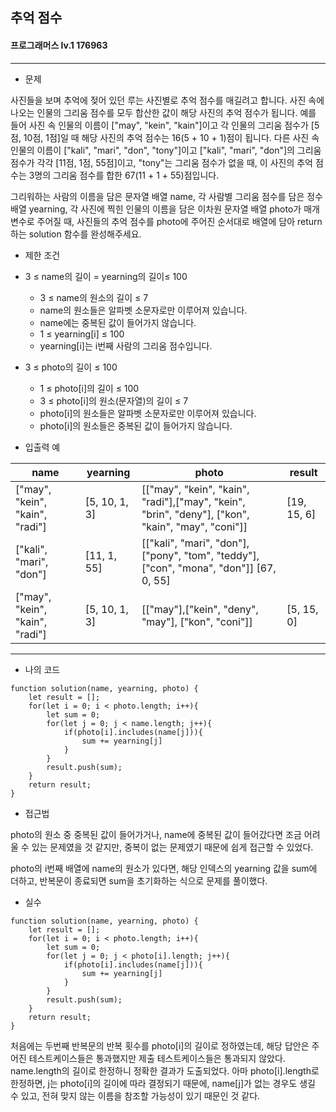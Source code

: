 ## 추억 점수
#### 프로그래머스 lv.1 176963
------
* 문제

사진들을 보며 추억에 젖어 있던 루는 사진별로 추억 점수를 매길려고 합니다. 사진 속에 나오는 인물의 그리움 점수를 모두 합산한 값이 해당 사진의 추억 점수가 됩니다. 예를 들어 사진 속 인물의 이름이 ["may", "kein", "kain"]이고 각 인물의 그리움 점수가 [5점, 10점, 1점]일 때 해당 사진의 추억 점수는 16(5 + 10 + 1)점이 됩니다. 다른 사진 속 인물의 이름이 ["kali", "mari", "don", "tony"]이고 ["kali", "mari", "don"]의 그리움 점수가 각각 [11점, 1점, 55점]이고, "tony"는 그리움 점수가 없을 때, 이 사진의 추억 점수는 3명의 그리움 점수를 합한 67(11 + 1 + 55)점입니다.

그리워하는 사람의 이름을 담은 문자열 배열 name, 각 사람별 그리움 점수를 담은 정수 배열 yearning, 각 사진에 찍힌 인물의 이름을 담은 이차원 문자열 배열 photo가 매개변수로 주어질 때, 사진들의 추억 점수를 photo에 주어진 순서대로 배열에 담아 return하는 solution 함수를 완성해주세요.


* 제한 조건

* 3 ≤ name의 길이 = yearning의 길이≤ 100
    * 3 ≤ name의 원소의 길이 ≤ 7
    * name의 원소들은 알파벳 소문자로만 이루어져 있습니다.
    * name에는 중복된 값이 들어가지 않습니다.
    * 1 ≤ yearning[i] ≤ 100
    * yearning[i]는 i번째 사람의 그리움 점수입니다.
* 3 ≤ photo의 길이 ≤ 100
    * 1 ≤ photo[i]의 길이 ≤ 100
    * 3 ≤ photo[i]의 원소(문자열)의 길이 ≤ 7
    * photo[i]의 원소들은 알파벳 소문자로만 이루어져 있습니다.
    * photo[i]의 원소들은 중복된 값이 들어가지 않습니다.

* 입출력 예

|name|yearning|photo|result|
|---|---|---|---|
|["may", "kein", "kain", "radi"]|[5, 10, 1, 3]|[["may", "kein", "kain", "radi"],["may", "kein", "brin", "deny"], ["kon", "kain", "may", "coni"]]|[19, 15, 6]|
|["kali", "mari", "don"]|[11, 1, 55]|[["kali", "mari", "don"], ["pony", "tom", "teddy"], ["con", "mona", "don"]]	[67, 0, 55]|
|["may", "kein", "kain", "radi"]|[5, 10, 1, 3]|[["may"],["kein", "deny", "may"], ["kon", "coni"]]|[5, 15, 0]|

-----

* 나의 코드
```
function solution(name, yearning, photo) {
    let result = [];
    for(let i = 0; i < photo.length; i++){
        let sum = 0;
        for(let j = 0; j < name.length; j++){
            if(photo[i].includes(name[j])){
                sum += yearning[j]
            }
        }
        result.push(sum);
    }
    return result;
}
```


* 접근법

photo의 원소 중 중복된 값이 들어가거나, name에 중복된 값이 들어갔다면 조금 어려울 수 있는 문제였을 것 같지만, 중복이 없는 문제였기 때문에 쉽게 접근할 수 있었다.

photo의 i번째 배열에 name의 원소가 있다면, 해당 인덱스의 yearning 값을 sum에 더하고, 반복문이 종료되면 sum을 초기화하는 식으로 문제를 풀이했다.

* 실수 

```
function solution(name, yearning, photo) {
    let result = [];
    for(let i = 0; i < photo.length; i++){
        let sum = 0;
        for(let j = 0; j < photo[i].length; j++){
            if(photo[i].includes(name[j])){
                sum += yearning[j]
            }
        }
        result.push(sum);
    }
    return result;
}
```
처음에는 두번째 반복문의 반복 횟수를 photo[i]의 길이로 정하였는데, 해당 답안은 주어진 테스트케이스들은 통과했지만 제출 테스트케이스들은 통과되지 않았다. name.length의 길이로 한정하니 정확한 결과가 도출되었다. 
아마 photo[i].length로 한정하면, j는 photo[i]의 길이에 따라 결정되기 때문에, name[j]가 없는 경우도 생길 수 있고, 전혀 맞지 않는 이름을 참조할 가능성이 있기 때문인 것 같다.
